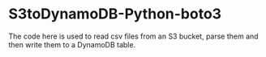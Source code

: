 # S3toDynamoDB-Python-boto3
The code here is used to read csv files from an S3 bucket, parse them and then write them to a DynamoDB table.

